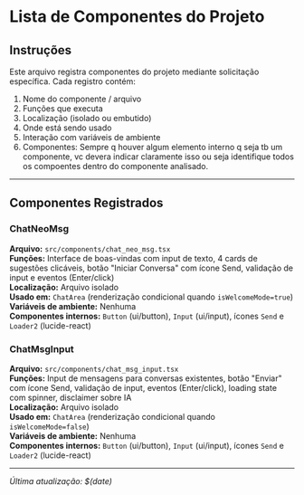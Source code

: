 # Lista de Componentes do Projeto

## Instruções
Este arquivo registra componentes do projeto mediante solicitação específica. Cada registro contém:
1. Nome do componente / arquivo
2. Funções que executa
3. Localização (isolado ou embutido)
4. Onde está sendo usado
5. Interação com variáveis de ambiente
6. Componentes: Sempre q houver algum elemento interno q seja tb um componente, vc devera indicar claramente isso ou seja identifique todos os compoentes dentro do componente analisado.

---

## Componentes Registrados

### ChatNeoMsg
**Arquivo:** `src/components/chat_neo_msg.tsx`  
**Funções:** Interface de boas-vindas com input de texto, 4 cards de sugestões clicáveis, botão "Iniciar Conversa" com ícone Send, validação de input e eventos (Enter/click)  
**Localização:** Arquivo isolado  
**Usado em:** `ChatArea` (renderização condicional quando `isWelcomeMode=true`)  
**Variáveis de ambiente:** Nenhuma  
**Componentes internos:** `Button` (ui/button), `Input` (ui/input), ícones `Send` e `Loader2` (lucide-react)

### ChatMsgInput
**Arquivo:** `src/components/chat_msg_input.tsx`  
**Funções:** Input de mensagens para conversas existentes, botão "Enviar" com ícone Send, validação de input, eventos (Enter/click), loading state com spinner, disclaimer sobre IA  
**Localização:** Arquivo isolado  
**Usado em:** `ChatArea` (renderização condicional quando `isWelcomeMode=false`)  
**Variáveis de ambiente:** Nenhuma  
**Componentes internos:** `Button` (ui/button), `Input` (ui/input), ícones `Send` e `Loader2` (lucide-react)

---

*Última atualização: $(date)*